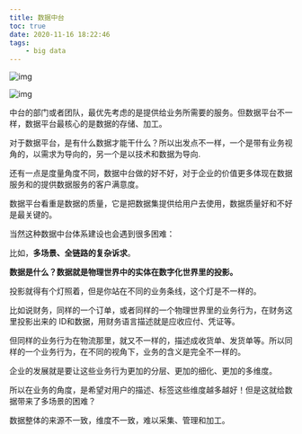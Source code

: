 ```yaml
---
title: 数据中台
toc: true
date: 2020-11-16 18:22:46
tags:
	- big data
---
```


![img](https://ask.qcloudimg.com/http-save/yehe-2837577/v8fflajh5b.png?imageView2/2/w/1620)

![img](https://ask.qcloudimg.com/http-save/yehe-2837577/ygevw5mi0h.png?imageView2/2/w/1620)



中台的部门或者团队，最优先考虑的是提供给业务所需要的服务。但数据平台不一样，数据平台最核心的是数据的存储、加工。

对于数据平台，是有什么数据才能干什么？所以出发点不一样，一个是带有业务视角的，以需求为导向的，另一个是以技术和数据为导向.

还有一点是度量角度不同，数据中台做的好不好，对于企业的价值更多体现在数据服务和的提供数据服务的客户满意度。

数据平台看重是数据的质量，它是把数据集提供给用户去使用，数据质量好和不好是最关键的。



当然这种数据中台体系建设也会遇到很多困难：

比如，**多场景、全链路的复杂诉求**。

**数据是什么？数据就是物理世界中的实体在数字化世界里的投影。**

投影就得有个灯照着，但是你站在不同的业务条线，这个灯是不一样的。

比如说财务，同样的一个订单，或者同样的一个物理世界里的业务行为，在财务这里投影出来的 ID和数据，用财务语言描述就是应收应付、凭证等。

但同样的业务行为在物流那里，就又不一样的，描述成收货单、发货单等。所以同样的一个业务行为，在不同的视角下，业务的含义是完全不一样的。

企业的发展就是要让这些业务行为更加的分层、更加的细化、更加的多维度。

所以在业务的角度，是希望对用户的描述、标签这些维度越多越好！但是这就给数据带来了多场景的困难？

数据整体的来源不一致，维度不一致，难以采集、管理和加工。